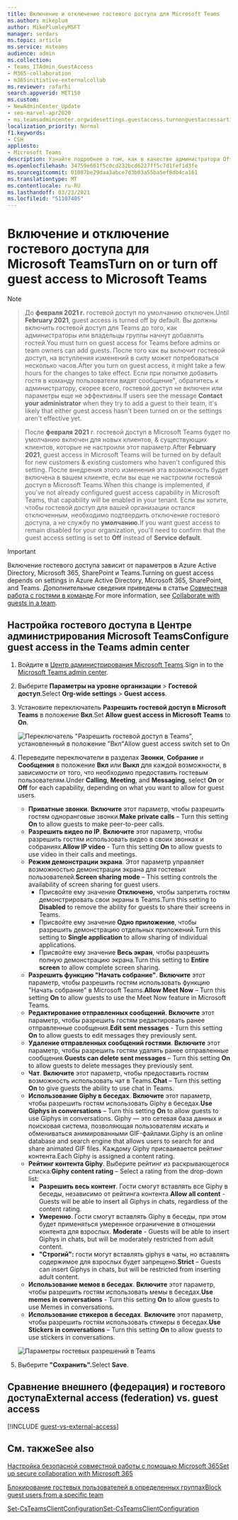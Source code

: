 ```yaml
---
title: Включение и отключение гостевого доступа для Microsoft Teams
ms.author: mikeplum
author: MikePlumleyMSFT
manager: serdars
ms.topic: article
ms.service: msteams
audience: admin
ms.collection:
- Teams_ITAdmin_GuestAccess
- M365-collaboration
- m365initiative-externalcollab
ms.reviewer: rafarhi
search.appverid: MET150
ms.custom:
- NewAdminCenter_Update
- seo-marvel-apr2020
- ms.teamsadmincenter.orgwidesettings.guestaccess.turnonguestaccessarticle
localization_priority: Normal
f1.keywords:
- CSH
appliesto:
- Microsoft Teams
description: Узнайте подробнее о том, как в качестве администратора Office 365 включить или отключить гостевой доступ в Microsoft Teams.
ms.openlocfilehash: 34759e601f5c0cd232bcd6227ff5c7d1fef1d3fe
ms.sourcegitcommit: 01087be29daa3abce7d3b03a55ba5ef8db4ca161
ms.translationtype: MT
ms.contentlocale: ru-RU
ms.lasthandoff: 03/23/2021
ms.locfileid: "51107405"
---
```

# <a name="turn-on-or-turn-off-guest-access-to-microsoft-teams"></a><span data-ttu-id="1f0e9-103">Включение и отключение гостевого доступа для Microsoft Teams</span><span class="sxs-lookup"><span data-stu-id="1f0e9-103">Turn on or turn off guest access to Microsoft Teams</span></span>

> [!Note]

> <span data-ttu-id="1f0e9-104">До **февраля 2021 г.** гостевой доступ по умолчанию отключен.</span><span class="sxs-lookup"><span data-stu-id="1f0e9-104">Until **February 2021**, guest access is turned off by default.</span></span> <span data-ttu-id="1f0e9-105">Вы должны включить гостевой доступ для Teams до того, как администраторы или владельцы группы начнут добавлять гостей.</span><span class="sxs-lookup"><span data-stu-id="1f0e9-105">You must turn on guest access for Teams before admins or team owners can add guests.</span></span> <span data-ttu-id="1f0e9-106">После того как вы включит гостевой доступ, на вступления изменений в силу может потребоваться несколько часов.</span><span class="sxs-lookup"><span data-stu-id="1f0e9-106">After you turn on guest access, it might take a few hours for the changes to take effect.</span></span> <span data-ttu-id="1f0e9-107">Если при попытке  добавить гостя в команду пользователи видят сообщение", обратитесь к администратору, скорее всего, гостевой доступ не включен или параметры еще не эффективны.</span><span class="sxs-lookup"><span data-stu-id="1f0e9-107">If users see the message **Contact your administrator** when they try to add a guest to their team, it's likely that either guest access hasn't been turned on or the settings aren't effective yet.</span></span>

> <span data-ttu-id="1f0e9-108">После **февраля 2021** г. гостевой доступ в Microsoft Teams будет по умолчанию включен для новых клиентов, & существующих клиентов, которые не настроили этот параметр.</span><span class="sxs-lookup"><span data-stu-id="1f0e9-108">After **February 2021**, guest access in Microsoft Teams will be turned on by default for new customers & existing customers who haven't configured this setting.</span></span> <span data-ttu-id="1f0e9-109">После внедрения этого изменения эта возможность будет включена в вашем клиенте, если вы еще не настроили гостевой доступ в Microsoft Teams.</span><span class="sxs-lookup"><span data-stu-id="1f0e9-109">When this change is implemented, if you've not already configured guest access capability in Microsoft Teams, that capability will be enabled in your tenant.</span></span> <span data-ttu-id="1f0e9-110">Если вы хотите, чтобы гостевой доступ для вашей организации остался отключенным,  необходимо подтвердить отключение гостевого доступа, а не службу по **умолчанию.**</span><span class="sxs-lookup"><span data-stu-id="1f0e9-110">If you want guest access to remain disabled for your organization, you'll need to confirm that the guest access setting is set to **Off** instead of **Service default**.</span></span>

> [!IMPORTANT]
> <span data-ttu-id="1f0e9-111">Включение гостевого доступа зависит от параметров в Azure Active Directory, Microsoft 365, SharePoint и Teams.</span><span class="sxs-lookup"><span data-stu-id="1f0e9-111">Turning on guest access depends on settings in Azure Active Directory, Microsoft 365, SharePoint, and Teams.</span></span> <span data-ttu-id="1f0e9-112">Дополнительные сведения приведены в статье [Совместная работа с гостями в команде](/microsoft-365/solutions/collaborate-as-team).</span><span class="sxs-lookup"><span data-stu-id="1f0e9-112">For more information, see [Collaborate with guests in a team](/microsoft-365/solutions/collaborate-as-team).</span></span>

## <a name="configure-guest-access-in-the-teams-admin-center"></a><span data-ttu-id="1f0e9-113">Настройка гостевого доступа в Центре администрирования Microsoft Teams</span><span class="sxs-lookup"><span data-stu-id="1f0e9-113">Configure guest access in the Teams admin center</span></span>

1. <span data-ttu-id="1f0e9-114">Войдите в [Центр администрирования Microsoft Teams](https://admin.teams.microsoft.com/).</span><span class="sxs-lookup"><span data-stu-id="1f0e9-114">Sign in to the [Microsoft Teams admin center](https://admin.teams.microsoft.com/).</span></span>

2. <span data-ttu-id="1f0e9-115">Выберите **Параметры на уровне организации** > **Гостевой доступ**.</span><span class="sxs-lookup"><span data-stu-id="1f0e9-115">Select **Org-wide settings** > **Guest access**.</span></span>

3. <span data-ttu-id="1f0e9-116">Установите переключатель **Разрешить гостевой доступ в Microsoft Teams** в положение **Вкл**.</span><span class="sxs-lookup"><span data-stu-id="1f0e9-116">Set **Allow guest access in Microsoft Teams** to **On**.</span></span>

    ![<span data-ttu-id="1f0e9-117">Переключатель "Разрешить гостевой доступ в Teams", установленный в положение "Вкл"</span><span class="sxs-lookup"><span data-stu-id="1f0e9-117">Allow guest access switch set to On</span></span> ](media/guest-access-setting.png)

4. <span data-ttu-id="1f0e9-118">Переведите переключатели в разделах **Звонки**, **Собрание** и **Сообщения** в положение **Вкл** или **Выкл** для каждой возможности, в зависимости от того, что необходимо предоставить гостевым пользователям.</span><span class="sxs-lookup"><span data-stu-id="1f0e9-118">Under **Calling**, **Meeting**, and **Messaging**, select **On** or **Off** for each capability, depending on what you want to allow for guest users.</span></span>

      - <span data-ttu-id="1f0e9-119">**Приватные звонки**. **Включите** этот параметр, чтобы разрешить гостям одноранговые звонки.</span><span class="sxs-lookup"><span data-stu-id="1f0e9-119">**Make private calls** – Turn this setting **On** to allow guests to make peer-to-peer calls.</span></span>
      - <span data-ttu-id="1f0e9-120">**Разрешить видео по IP**. **Включите** этот параметр, чтобы разрешить гостям использовать видео в своих звонках и собраниях.</span><span class="sxs-lookup"><span data-stu-id="1f0e9-120">**Allow IP video** - Turn this setting **On** to allow guests to use video in their calls and meetings.</span></span>
      - <span data-ttu-id="1f0e9-121">**Режим демонстрации экрана**. Этот параметр управляет возможностью демонстрации экрана для гостевых пользователей.</span><span class="sxs-lookup"><span data-stu-id="1f0e9-121">**Screen sharing mode** – This setting controls the availability of screen sharing for guest users.</span></span>
          - <span data-ttu-id="1f0e9-122">Присвойте ему значение **Отключено**, чтобы запретить гостям демонстрировать свои экраны в Teams.</span><span class="sxs-lookup"><span data-stu-id="1f0e9-122">Turn this setting to **Disabled** to remove the ability for guests to share their screens in Teams.</span></span>
          - <span data-ttu-id="1f0e9-123">Присвойте ему значение **Одно приложение**, чтобы разрешить демонстрацию отдельных приложений.</span><span class="sxs-lookup"><span data-stu-id="1f0e9-123">Turn this setting to **Single application** to allow sharing of individual applications.</span></span>
          - <span data-ttu-id="1f0e9-124">Присвойте ему значение **Весь экран**, чтобы разрешить полную демонстрацию экрана.</span><span class="sxs-lookup"><span data-stu-id="1f0e9-124">Turn this setting to **Entire screen** to allow complete screen sharing.</span></span>
      - <span data-ttu-id="1f0e9-125">**Разрешить функцию "Начать собрание"**. **Включите** этот параметр, чтобы разрешить гостям использовать функцию "Начать собрание" в Microsoft Teams.</span><span class="sxs-lookup"><span data-stu-id="1f0e9-125">**Allow Meet Now** – Turn this setting **On** to allow guests to use the Meet Now feature in Microsoft Teams.</span></span>
      - <span data-ttu-id="1f0e9-126">**Редактирование отправленных сообщений**. **Включите** этот параметр, чтобы разрешить гостям редактировать ранее отправленные сообщения.</span><span class="sxs-lookup"><span data-stu-id="1f0e9-126">**Edit sent messages** - Turn this setting **On** to allow guests to edit messages they previously sent.</span></span>
      - <span data-ttu-id="1f0e9-127">**Удаление отправленных сообщений гостями**. **Включите** этот параметр, чтобы разрешить гостям удалять ранее отправленные сообщения.</span><span class="sxs-lookup"><span data-stu-id="1f0e9-127">**Guests can delete sent messages** – Turn this setting **On** to allow guests to delete messages they previously sent.</span></span>
      - <span data-ttu-id="1f0e9-128">**Чат**. **Включите** этот параметр, чтобы предоставить гостям возможность использовать чат в Teams.</span><span class="sxs-lookup"><span data-stu-id="1f0e9-128">**Chat** – Turn this setting **On** to give guests the ability to use chat in Teams.</span></span>
      - <span data-ttu-id="1f0e9-129">**Использование Giphy в беседах**. **Включите** этот параметр, чтобы разрешить гостям использовать Giphy в беседах.</span><span class="sxs-lookup"><span data-stu-id="1f0e9-129">**Use Giphys in conversations** – Turn this setting **On** to allow guests to use Giphys in conversations.</span></span> <span data-ttu-id="1f0e9-130">Giphy — это сетевая база данных и поисковая система, позволяющая пользователям искать и обмениваться анимированными GIF-файлами.</span><span class="sxs-lookup"><span data-stu-id="1f0e9-130">Giphy is an online database and search engine that allows users to search for and share animated GIF files.</span></span> <span data-ttu-id="1f0e9-131">Каждому Giphy присваивается рейтинг контента.</span><span class="sxs-lookup"><span data-stu-id="1f0e9-131">Each Giphy is assigned a content rating.</span></span>
      - <span data-ttu-id="1f0e9-132">**Рейтинг контента Giphy**. Выберите рейтинг из раскрывающегося списка:</span><span class="sxs-lookup"><span data-stu-id="1f0e9-132">**Giphy content rating** –  Select a rating from the drop-down list:</span></span>
          - <span data-ttu-id="1f0e9-133">**Разрешить весь контент**. Гости смогут вставлять все Giphy в беседы, независимо от рейтинга контента.</span><span class="sxs-lookup"><span data-stu-id="1f0e9-133">**Allow all content** - Guests will be able to insert all Giphys in chats, regardless of the content rating.</span></span>
          - <span data-ttu-id="1f0e9-134">**Умеренно**. Гости смогут вставлять Giphy в беседы, при этом будет применяться умеренное ограничение в отношении контента для взрослых. </span><span class="sxs-lookup"><span data-stu-id="1f0e9-134">**Moderate** - Guests will be able to insert Giphys in chats, but will be moderately restricted from adult content.</span></span>
          - <span data-ttu-id="1f0e9-135">**"Строгий":** гости могут вставлять giphys в чаты, но вставлять содержимое для взрослых будет запрещено.</span><span class="sxs-lookup"><span data-stu-id="1f0e9-135">**Strict** – Guests can insert Giphys in chats, but will be restricted from inserting adult content.</span></span>
      - <span data-ttu-id="1f0e9-136">**Использование мемов в беседах**. **Включите** этот параметр, чтобы разрешить гостям использовать мемы в беседах.</span><span class="sxs-lookup"><span data-stu-id="1f0e9-136">**Use memes in conversations** - Turn this setting **On** to allow guests to use Memes in conversations.</span></span>
      - <span data-ttu-id="1f0e9-137">**Использование стикеров в беседах**. **Включите** этот параметр, чтобы разрешить гостям использовать стикеры в беседах.</span><span class="sxs-lookup"><span data-stu-id="1f0e9-137">**Use Stickers in conversations** – Turn this setting **On** to allow guests to use stickers in conversations.</span></span>

    ![Параметры гостевых разрешений в Teams](media/manage-guest-access-image1.png)

5. <span data-ttu-id="1f0e9-139">Выберите **"Сохранить".**</span><span class="sxs-lookup"><span data-stu-id="1f0e9-139">Select **Save**.</span></span>

## <a name="external-access-federation-vs-guest-access"></a><span data-ttu-id="1f0e9-140">Сравнение внешнего (федерация) и гостевого доступа</span><span class="sxs-lookup"><span data-stu-id="1f0e9-140">External access (federation) vs. guest access</span></span>

[!INCLUDE [guest-vs-external-access](includes/guest-vs-external-access.md)]

## <a name="see-also"></a><span data-ttu-id="1f0e9-141">См. также</span><span class="sxs-lookup"><span data-stu-id="1f0e9-141">See also</span></span>

[<span data-ttu-id="1f0e9-142">Настройка безопасной совместной работы с помощью Microsoft 365</span><span class="sxs-lookup"><span data-stu-id="1f0e9-142">Set up secure collaboration with Microsoft 365</span></span>](/microsoft-365/solutions/setup-secure-collaboration-with-teams)

[<span data-ttu-id="1f0e9-143">Блокирование гостевых пользователей в определенных группах</span><span class="sxs-lookup"><span data-stu-id="1f0e9-143">Block guest users from a specific team</span></span>](/microsoft-365/solutions/per-group-guest-access)

[<span data-ttu-id="1f0e9-144">Set-CsTeamsClientConfiguration</span><span class="sxs-lookup"><span data-stu-id="1f0e9-144">Set-CsTeamsClientConfiguration</span></span>](/powershell/module/skype/set-csteamsclientconfiguration)